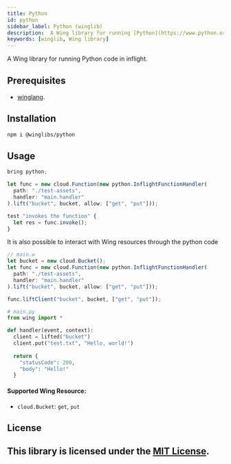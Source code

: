 ```yaml
---
title: Python
id: python
sidebar_label: Python (winglib)
description:  A Wing library for running [Python](https://www.python.org/) code in [inflight](https://www.winglang.io/docs/concepts/inflights#inflight-code).
keywords: [winglib, Wing library]
---
```

A Wing library for running Python code in inflight.

## Prerequisites

* [winglang](https://winglang.io).

## Installation

```sh
npm i @winglibs/python
```

## Usage

```js
bring python;

let func = new cloud.Function(new python.InflightFunctionHandler(
  path: "./test-assets",
  handler: "main.handler"
).lift("bucket", bucket, allow: ["get", "put"]));

test "invokes the function" {
  let res = func.invoke();
}
```

It is also possible to interact with Wing resources through the python code

```js
// main.w
let bucket = new cloud.Bucket();
let func = new cloud.Function(new python.InflightFunctionHandler(
  path: "./test-assets",
  handler: "main.handler"
).lift("bucket", bucket, allow: ["get", "put"]));

func.liftClient("bucket", bucket, ["get", "put"]);
```

```python
# main.py
from wing import *

def handler(event, context):
  client = lifted("bucket")
  client.put("test.txt", "Hello, world!")
  
  return {
    "statusCode": 200,
    "body": "Hello!"
  }
```

#### Supported Wing Resource:
* `cloud.Bucket`: `get`, `put`

## License

This library is licensed under the [MIT License](./LICENSE).
---

